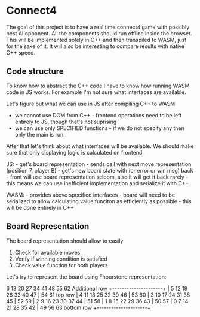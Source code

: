 # Connect4

The goal of this project is to have a real time connect4 game with possibly best AI opponent.
All the components should run offline inside the browser.
This will be implemented solely in C++ and then transpiled to WASM, just for the sake of it.
It will also be interesting to compare results with native C++ speed.

## Code structure

To know how to abstract the C++ code I have to know how running WASM code in JS works.
For example I'm not sure what interfaces are available.

Let's figure out what we can use in JS after compiling C++ to WASM:
- we cannot use DOM from C++ - frontend operations need to be left entirely to JS, though that's not suprising
- we can use only SPECIFIED functions - if we do not specify any then only the main is run.

After that let's think about what interfaces will be available.
We should make sure that only displaying logic is calculated on frontend.

JS:
	- get's board representation
	- sends call with next move representation (position 7, player B)
	- get's new board state with (or error or win msg) back
	- front will use board representation seldom, also it will get it back rarely
	- this means we can use inefficient implementation and serialize it with C++

WASM:
	- provides above specified interfaces
	- board will need to be serialized to allow calculating value funciton as efficiently as possible
	- this will be done entirely in C++

## Board Representation

The board representation should allow to easily

1. Check for available moves
2. Verify if winning condition is satisfied
3. Check value function for both players

Let's try to represent the board using Fhourstone representation:

  6 13 20 27 34 41 48   55 62     Additional row
+---------------------+ 
| 5 12 19 26 33 40 47 | 54 61     top row
| 4 11 18 25 32 39 46 | 53 60
| 3 10 17 24 31 38 45 | 52 59
| 2  9 16 23 30 37 44 | 51 58
| 1  8 15 22 29 36 43 | 50 57
| 0  7 14 21 28 35 42 | 49 56 63  bottom row
+---------------------+
